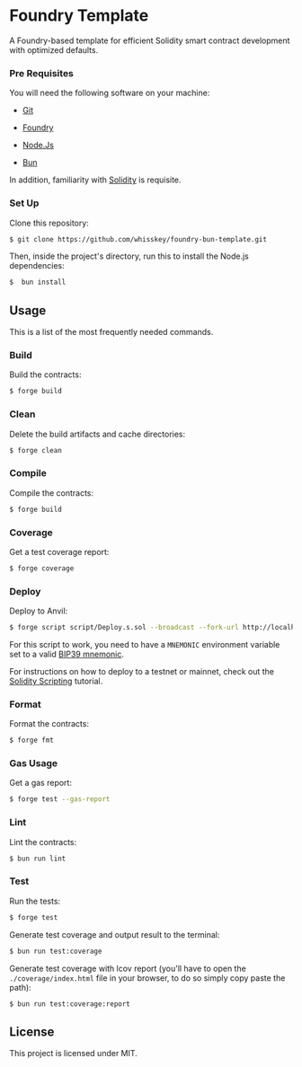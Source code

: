 # Foundry Template

A Foundry-based template for efficient Solidity smart contract development with optimized defaults.

### Pre Requisites

You will need the following software on your machine:

- [Git](https://git-scm.com/downloads)

- [Foundry](https://github.com/foundry-rs/foundry)

- [Node.Js](https://nodejs.org/en/download/package-manager)

- [Bun](https://bun.sh)

In addition, familiarity with [Solidity](https://soliditylang.org) is requisite.

### Set Up

Clone this repository:

```sh
$ git clone https://github.com/whisskey/foundry-bun-template.git
```

Then, inside the project's directory, run this to install the Node.js dependencies:

```sh
$  bun install
```

## Usage

This is a list of the most frequently needed commands.

### Build

Build the contracts:

```sh
$ forge build
```

### Clean

Delete the build artifacts and cache directories:

```sh
$ forge clean
```

### Compile

Compile the contracts:

```sh
$ forge build
```

### Coverage

Get a test coverage report:

```sh
$ forge coverage
```

### Deploy

Deploy to Anvil:

```sh
$ forge script script/Deploy.s.sol --broadcast --fork-url http://localhost:8545
```

For this script to work, you need to have a `MNEMONIC` environment variable set to a valid
[BIP39 mnemonic](https://iancoleman.io/bip39/).

For instructions on how to deploy to a testnet or mainnet, check out the
[Solidity Scripting](https://book.getfoundry.sh/tutorials/solidity-scripting.html) tutorial.

### Format

Format the contracts:

```sh
$ forge fmt
```

### Gas Usage

Get a gas report:

```sh
$ forge test --gas-report
```

### Lint

Lint the contracts:

```sh
$ bun run lint
```

### Test

Run the tests:

```sh
$ forge test
```

Generate test coverage and output result to the terminal:

```sh
$ bun run test:coverage
```

Generate test coverage with lcov report (you'll have to open the `./coverage/index.html` file in your browser, to do so
simply copy paste the path):

```sh
$ bun run test:coverage:report
```

## License

This project is licensed under MIT.
